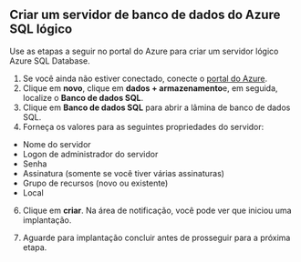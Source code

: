 
<!--
includes/sql-database-create-new-server-portal.md

Latest Freshness check:  2016-04-11 , carlrab.

As of circa 2016-04-11, the following topics might include this include:
articles/sql-database/sql-database-get-started-tutorial.md

-->
## <a name="create-an-azure-sql-database-logical-server"></a>Criar um servidor de banco de dados do Azure SQL lógico

Use as etapas a seguir no portal do Azure para criar um servidor lógico Azure SQL Database.

1. Se você ainda não estiver conectado, conecte o [portal do Azure](http://portal.azure.com).
2. Clique em **novo**, clique em **dados + armazenamento**e, em seguida, localize o **Banco de dados SQL**.
3. Clique em **Banco de dados SQL** para abrir a lâmina de banco de dados SQL.
5. Forneça os valores para as seguintes propriedades do servidor:

 - Nome do servidor
 - Logon de administrador do servidor
 - Senha
 - Assinatura (somente se você tiver várias assinaturas)
 - Grupo de recursos (novo ou existente)
 - Local


6.  Clique em **criar**. Na área de notificação, você pode ver que iniciou uma implantação.

7. Aguarde para implantação concluir antes de prosseguir para a próxima etapa.

